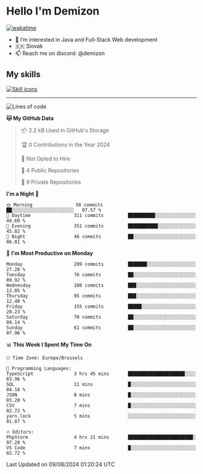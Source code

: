 # Hello I'm Demizon
[![wakatime](https://wakatime.com/badge/user/6ad1949f-d6d7-44f9-9eee-c35e54cc499b.svg)](https://wakatime.com/@6ad1949f-d6d7-44f9-9eee-c35e54cc499b)
- 👀 I’m interested in Java and Full-Stack Web development
- 🇸🇰 Slovak
- 📫 Reach me on discord: @demizon

## My skills
[![Skill icons](https://skillicons.dev/icons?i=java,js,ts,html,css,react,nextjs,tailwind,supabase,py,git,docker,linux,mysql,postgres,mongo&theme=dark)](https://github.com/Demizon3433)

---

<!--START_SECTION:waka-->
![Lines of code](https://img.shields.io/badge/From%20Hello%20World%20I%27ve%20Written-215.3%20thousand%20lines%20of%20code-blue)

**🐱 My GitHub Data** 

> 📦 2.2 kB Used in GitHub's Storage 
 > 
> 🏆 0 Contributions in the Year 2024
 > 
> 🚫 Not Opted to Hire
 > 
> 📜 4 Public Repositories 
 > 
> 🔑 9 Private Repositories 
 > 
**I'm a Night 🦉** 

```text
🌞 Morning                58 commits          ██░░░░░░░░░░░░░░░░░░░░░░░   07.57 % 
🌆 Daytime                311 commits         ██████████░░░░░░░░░░░░░░░   40.60 % 
🌃 Evening                351 commits         ███████████░░░░░░░░░░░░░░   45.82 % 
🌙 Night                  46 commits          ██░░░░░░░░░░░░░░░░░░░░░░░   06.01 % 
```
📅 **I'm Most Productive on Monday** 

```text
Monday                   209 commits         ███████░░░░░░░░░░░░░░░░░░   27.28 % 
Tuesday                  76 commits          ██░░░░░░░░░░░░░░░░░░░░░░░   09.92 % 
Wednesday                100 commits         ███░░░░░░░░░░░░░░░░░░░░░░   13.05 % 
Thursday                 95 commits          ███░░░░░░░░░░░░░░░░░░░░░░   12.40 % 
Friday                   155 commits         █████░░░░░░░░░░░░░░░░░░░░   20.23 % 
Saturday                 70 commits          ██░░░░░░░░░░░░░░░░░░░░░░░   09.14 % 
Sunday                   61 commits          ██░░░░░░░░░░░░░░░░░░░░░░░   07.96 % 
```


📊 **This Week I Spent My Time On** 

```text
🕑︎ Time Zone: Europe/Brussels

💬 Programming Languages: 
TypeScript               3 hrs 45 mins       █████████████████████░░░░   83.96 % 
SQL                      11 mins             █░░░░░░░░░░░░░░░░░░░░░░░░   04.18 % 
JSON                     8 mins              █░░░░░░░░░░░░░░░░░░░░░░░░   03.20 % 
CSV                      7 mins              █░░░░░░░░░░░░░░░░░░░░░░░░   02.72 % 
yarn.lock                5 mins              ░░░░░░░░░░░░░░░░░░░░░░░░░   01.87 % 

🔥 Editors: 
PhpStorm                 4 hrs 21 mins       ████████████████████████░   97.28 % 
VS Code                  7 mins              █░░░░░░░░░░░░░░░░░░░░░░░░   02.72 % 
```


 Last Updated on 09/08/2024 01:20:24 UTC
<!--END_SECTION:waka-->
